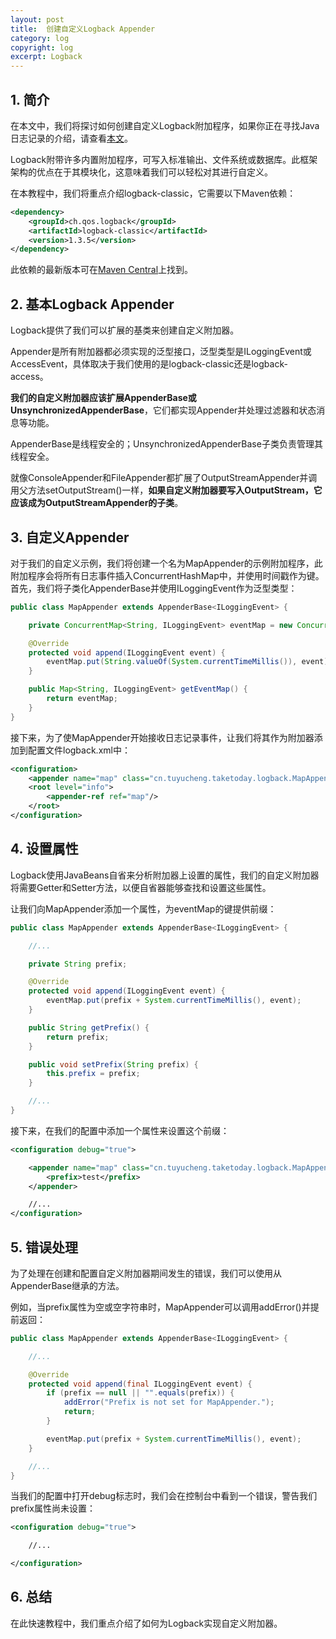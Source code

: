 ```yaml
---
layout: post
title:  创建自定义Logback Appender
category: log
copyright: log
excerpt: Logback
---
```


## 1. 简介

在本文中，我们将探讨如何创建自定义Logback附加程序，如果你正在寻找Java日志记录的介绍，请查看[本文](https://www.baeldung.com/java-logging-intro)。

Logback附带许多内置附加程序，可写入标准输出、文件系统或数据库。此框架架构的优点在于其模块化，这意味着我们可以轻松对其进行自定义。

在本教程中，我们将重点介绍logback-classic，它需要以下Maven依赖：

```xml
<dependency>
    <groupId>ch.qos.logback</groupId>
    <artifactId>logback-classic</artifactId>
    <version>1.3.5</version>
</dependency>
```

此依赖的最新版本可在[Maven Central](https://mvnrepository.com/artifact/ch.qos.logback/logback-classic)上找到。

## 2. 基本Logback Appender

Logback提供了我们可以扩展的基类来创建自定义附加器。

Appender是所有附加器都必须实现的泛型接口，泛型类型是ILoggingEvent或AccessEvent，具体取决于我们使用的是logback-classic还是logback-access。

**我们的自定义附加器应该扩展AppenderBase或UnsynchronizedAppenderBase**，它们都实现Appender并处理过滤器和状态消息等功能。

AppenderBase是线程安全的；UnsynchronizedAppenderBase子类负责管理其线程安全。

就像ConsoleAppender和FileAppender都扩展了OutputStreamAppender并调用父方法setOutputStream()一样，**如果自定义附加器要写入OutputStream，它应该成为OutputStreamAppender的子类**。

## 3. 自定义Appender

对于我们的自定义示例，我们将创建一个名为MapAppender的示例附加程序，此附加程序会将所有日志事件插入ConcurrentHashMap中，并使用时间戳作为键。首先，我们将子类化AppenderBase并使用ILoggingEvent作为泛型类型：

```java
public class MapAppender extends AppenderBase<ILoggingEvent> {

    private ConcurrentMap<String, ILoggingEvent> eventMap = new ConcurrentHashMap<>();

    @Override
    protected void append(ILoggingEvent event) {
        eventMap.put(String.valueOf(System.currentTimeMillis()), event);
    }

    public Map<String, ILoggingEvent> getEventMap() {
        return eventMap;
    }
}
```

接下来，为了使MapAppender开始接收日志记录事件，让我们将其作为附加器添加到配置文件logback.xml中：

```xml
<configuration>
    <appender name="map" class="cn.tuyucheng.taketoday.logback.MapAppender"/>
    <root level="info">
        <appender-ref ref="map"/>
    </root>
</configuration>
```

## 4. 设置属性

Logback使用JavaBeans自省来分析附加器上设置的属性，我们的自定义附加器将需要Getter和Setter方法，以便自省器能够查找和设置这些属性。

让我们向MapAppender添加一个属性，为eventMap的键提供前缀：

```java
public class MapAppender extends AppenderBase<ILoggingEvent> {

    //...

    private String prefix;

    @Override
    protected void append(ILoggingEvent event) {
        eventMap.put(prefix + System.currentTimeMillis(), event);
    }

    public String getPrefix() {
        return prefix;
    }

    public void setPrefix(String prefix) {
        this.prefix = prefix;
    }

    //...
}
```

接下来，在我们的配置中添加一个属性来设置这个前缀：

```xml
<configuration debug="true">

    <appender name="map" class="cn.tuyucheng.taketoday.logback.MapAppender">
        <prefix>test</prefix>
    </appender>

    //...
</configuration>
```

## 5. 错误处理

为了处理在创建和配置自定义附加器期间发生的错误，我们可以使用从AppenderBase继承的方法。

例如，当prefix属性为空或空字符串时，MapAppender可以调用addError()并提前返回：

```java
public class MapAppender extends AppenderBase<ILoggingEvent> {

    //...

    @Override
    protected void append(final ILoggingEvent event) {
        if (prefix == null || "".equals(prefix)) {
            addError("Prefix is not set for MapAppender.");
            return;
        }

        eventMap.put(prefix + System.currentTimeMillis(), event);
    }

    //...
}
```

当我们的配置中打开debug标志时，我们会在控制台中看到一个错误，警告我们prefix属性尚未设置：

```xml
<configuration debug="true">

    //...

</configuration>
```

## 6. 总结

在此快速教程中，我们重点介绍了如何为Logback实现自定义附加器。